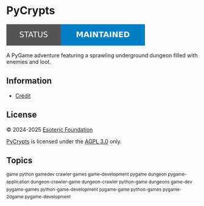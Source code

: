 # PyCrypts

[![Project status: unfinished][status]][root]

A PyGame adventure featuring a sprawling underground dungeon filled with enemies and loot.

## Information

- [Credit][credit]

## License

&copy; 2024-2025 [Esoteric Foundation][author-homepage]

[PyCrypts][root] is licensed under the [AGPL 3.0][license] only.

## Topics

<sup>game python gamedev crawler games game-development pygame dungeon pygame-application dungeon-crawler-game dungeon-crawler python-game dungeons game-dev pygame-games python-game-development pygame-game python-games pygame-2dgame pygame-development</sup>

<!-- Link aliases -->

[root]: /
[status]: assets/images/badges/status.svg

<!-- Websites -->

[author-homepage]: https://esoteric.foundation

<!-- Files -->

[credit]: ./CREDIT.md
[license]: ../LICENSE
